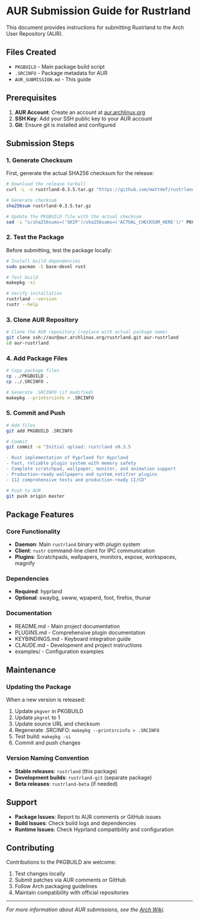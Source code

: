 # AUR Submission Guide for Rustrland

This document provides instructions for submitting Rustrland to the Arch User Repository (AUR).

## Files Created

- `PKGBUILD` - Main package build script
- `.SRCINFO` - Package metadata for AUR
- `AUR_SUBMISSION.md` - This guide

## Prerequisites

1. **AUR Account**: Create an account at [aur.archlinux.org](https://aur.archlinux.org)
2. **SSH Key**: Add your SSH public key to your AUR account
3. **Git**: Ensure git is installed and configured

## Submission Steps

### 1. Generate Checksum

First, generate the actual SHA256 checksum for the release:

```bash
# Download the release tarball
curl -L -o rustrland-0.3.5.tar.gz "https://github.com/mattdef/rustrland/archive/v0.3.5.tar.gz"

# Generate checksum
sha256sum rustrland-0.3.5.tar.gz

# Update the PKGBUILD file with the actual checksum
sed -i "s/sha256sums=('SKIP')/sha256sums=('ACTUAL_CHECKSUM_HERE')/" PKGBUILD
```

### 2. Test the Package

Before submitting, test the package locally:

```bash
# Install build dependencies
sudo pacman -S base-devel rust

# Test build
makepkg -si

# Verify installation
rustrland --version
rustr --help
```

### 3. Clone AUR Repository

```bash
# Clone the AUR repository (replace with actual package name)
git clone ssh://aur@aur.archlinux.org/rustrland.git aur-rustrland
cd aur-rustrland
```

### 4. Add Package Files

```bash
# Copy package files
cp ../PKGBUILD .
cp ../.SRCINFO .

# Generate .SRCINFO (if modified)
makepkg --printsrcinfo > .SRCINFO
```

### 5. Commit and Push

```bash
# Add files
git add PKGBUILD .SRCINFO

# Commit
git commit -m "Initial upload: rustrland v0.3.5

- Rust implementation of Pyprland for Hyprland
- Fast, reliable plugin system with memory safety
- Complete scratchpad, wallpaper, monitor, and animation support
- Production-ready wallpapers and system_notifier plugins
- 112 comprehensive tests and production-ready CI/CD"

# Push to AUR
git push origin master
```

## Package Features

### Core Functionality
- **Daemon**: Main `rustrland` binary with plugin system
- **Client**: `rustr` command-line client for IPC communication
- **Plugins**: Scratchpads, wallpapers, monitors, expose, workspaces, magnify

### Dependencies
- **Required**: hyprland
- **Optional**: swaybg, swww, wpaperd, foot, firefox, thunar

### Documentation
- README.md - Main project documentation
- PLUGINS.md - Comprehensive plugin documentation  
- KEYBINDINGS.md - Keyboard integration guide
- CLAUDE.md - Development and project instructions
- examples/ - Configuration examples

## Maintenance

### Updating the Package

When a new version is released:

1. Update `pkgver` in PKGBUILD
2. Update `pkgrel` to 1
3. Update source URL and checksum
4. Regenerate .SRCINFO: `makepkg --printsrcinfo > .SRCINFO`
5. Test build: `makepkg -si`
6. Commit and push changes

### Version Naming Convention

- **Stable releases**: `rustrland` (this package)
- **Development builds**: `rustrland-git` (separate package)
- **Beta releases**: `rustrland-beta` (if needed)

## Support

- **Package Issues**: Report to AUR comments or GitHub issues
- **Build Issues**: Check build logs and dependencies
- **Runtime Issues**: Check Hyprland compatibility and configuration

## Contributing

Contributions to the PKGBUILD are welcome:
1. Test changes locally
2. Submit patches via AUR comments or GitHub
3. Follow Arch packaging guidelines
4. Maintain compatibility with official repositories

---

*For more information about AUR submissions, see the [Arch Wiki](https://wiki.archlinux.org/title/Arch_User_Repository).*